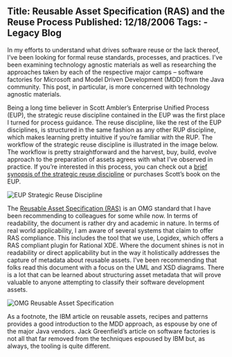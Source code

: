 Title: Reusable Asset Specification (RAS) and the Reuse Process
Published: 12/18/2006
Tags:
    - Legacy Blog
---
In my efforts to understand what drives software reuse or the lack thereof, I’ve been looking for formal reuse standards, processes, and practices. I’ve been examining technology agnostic materials as well as researching the approaches taken by each of the respective major camps – software factories for Microsoft and Model Driven Development (MDD) from the Java community. This post, in particular, is more concerned with technology agnostic materials.

Being a long time believer in Scott Ambler’s Enterprise Unified Process (EUP), the strategic reuse discipline contained in the EUP was the first place I turned for process guidance. The reuse discipline, like the rest of the EUP disciplines, is structured in the same fashion as any other RUP discipline, which makes learning pretty intuitive if you’re familiar with the RUP. The workflow of the strategic reuse discipline is illustrated in the image below. The workflow is pretty straightforward and the harvest, buy, build, evolve approach to the preparation of assets agrees with what I’ve observed in practice. If you’re interested in this process, you can check out a [brief synopsis of the strategic reuse discipline](http://www.enterpriseunifiedprocess.com/essays/strategicReuse.html) or purchases Scott’s book on the EUP.

![EUP Strategic Reuse Discipline](https://s3.amazonaws.com/s3.beckshome.com/20061218-EUP-Strategic-Reuse-Workflow.jpg)

The [Reusable Asset Specification (RAS)](https://s3.amazonaws.com/s3.beckshome.com/20061218-OMG-Reusable-Asset-Specification.pdf) is an OMG standard that I have been recommending to colleagues for some while now. In terms of readability, the document is rather dry and academic in nature. In terms of real world applicability, I am aware of several systems that claim to offer RAS compliance. This includes the tool that we use, Logidex, which offers a RAS compliant plugin for Rational XDE. Where the document shines is not in readability or direct applicability but in the way it holistically addresses the capture of metadata about reusable assets. I’ve been recommending that folks read this document with a focus on the UML and XSD diagrams. There is a lot that can be learned about structuring asset metadata that will prove valuable to anyone attempting to classify their software development assets.

![OMG Reusable Asset Specification](https://s3.amazonaws.com/s3.beckshome.com/20061218-Reusable-Asset-Specification.gif)

As a footnote, the IBM article on reusable assets, recipes and patterns provides a good introduction to the MDD approach, as espouse by one of the major Java vendors. Jack Greenfield’s article on software factories is not all that far removed from the techniques espoused by IBM but, as always, the tooling is quite different.